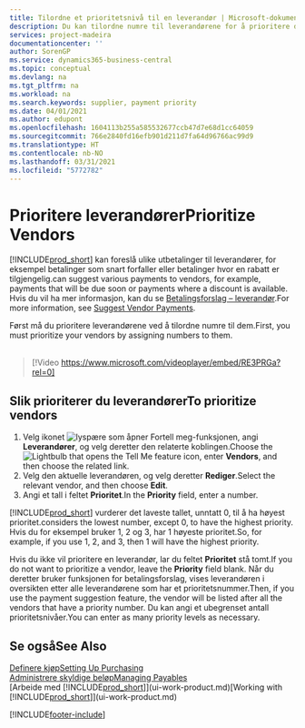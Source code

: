 ```yaml
---
title: Tilordne et prioritetsnivå til en leverandør | Microsoft-dokumentasjon
description: Du kan tilordne numre til leverandørene for å prioritere dem og forenkle betalingsforslag i Business Central.
services: project-madeira
documentationcenter: ''
author: SorenGP
ms.service: dynamics365-business-central
ms.topic: conceptual
ms.devlang: na
ms.tgt_pltfrm: na
ms.workload: na
ms.search.keywords: supplier, payment priority
ms.date: 04/01/2021
ms.author: edupont
ms.openlocfilehash: 1604113b255a585532677ccb47d7e68d1cc64059
ms.sourcegitcommit: 766e2840fd16efb901d211d7fa64d96766ac99d9
ms.translationtype: HT
ms.contentlocale: nb-NO
ms.lasthandoff: 03/31/2021
ms.locfileid: "5772782"
---
```

# <a name="prioritize-vendors"></a><span data-ttu-id="b4935-103">Prioritere leverandører</span><span class="sxs-lookup"><span data-stu-id="b4935-103">Prioritize Vendors</span></span>
[!INCLUDE[prod_short](includes/prod_short.md)] <span data-ttu-id="b4935-104">kan foreslå ulike utbetalinger til leverandører, for eksempel betalinger som snart forfaller eller betalinger hvor en rabatt er tilgjengelig.</span><span class="sxs-lookup"><span data-stu-id="b4935-104">can suggest various payments to vendors, for example, payments that will be due soon or payments where a discount is available.</span></span> <span data-ttu-id="b4935-105">Hvis du vil ha mer informasjon, kan du se [Betalingsforslag – leverandør](payables-how-suggest-vendor-payments.md).</span><span class="sxs-lookup"><span data-stu-id="b4935-105">For more information, see [Suggest Vendor Payments](payables-how-suggest-vendor-payments.md).</span></span>

<span data-ttu-id="b4935-106">Først må du prioritere leverandørene ved å tilordne numre til dem.</span><span class="sxs-lookup"><span data-stu-id="b4935-106">First, you must prioritize your vendors by assigning numbers to them.</span></span>
<br><br>
> [!Video https://www.microsoft.com/videoplayer/embed/RE3PRGa?rel=0]

## <a name="to-prioritize-vendors"></a><span data-ttu-id="b4935-107">Slik prioriterer du leverandører</span><span class="sxs-lookup"><span data-stu-id="b4935-107">To prioritize vendors</span></span>
1. <span data-ttu-id="b4935-108">Velg ikonet ![lyspære som åpner Fortell meg-funksjonen](media/ui-search/search_small.png "Fortell hva du vil gjøre"), angi **Leverandører**, og velg deretter den relaterte koblingen.</span><span class="sxs-lookup"><span data-stu-id="b4935-108">Choose the ![Lightbulb that opens the Tell Me feature](media/ui-search/search_small.png "Tell me what you want to do") icon, enter **Vendors**, and then choose the related link.</span></span>
2. <span data-ttu-id="b4935-109">Velg den aktuelle leverandøren, og velg deretter **Rediger**.</span><span class="sxs-lookup"><span data-stu-id="b4935-109">Select the relevant vendor, and then choose **Edit**.</span></span>
3. <span data-ttu-id="b4935-110">Angi et tall i feltet **Prioritet**.</span><span class="sxs-lookup"><span data-stu-id="b4935-110">In the **Priority** field, enter a number.</span></span>

[!INCLUDE[prod_short](includes/prod_short.md)] <span data-ttu-id="b4935-111">vurderer det laveste tallet, unntatt 0, til å ha høyest prioritet.</span><span class="sxs-lookup"><span data-stu-id="b4935-111">considers the lowest number, except 0, to have the highest priority.</span></span> <span data-ttu-id="b4935-112">Hvis du for eksempel bruker 1, 2 og 3, har 1 høyeste prioritet.</span><span class="sxs-lookup"><span data-stu-id="b4935-112">So, for example, if you use 1, 2, and 3, then 1 will have the highest priority.</span></span>

<span data-ttu-id="b4935-113">Hvis du ikke vil prioritere en leverandør, lar du feltet **Prioritet** stå tomt.</span><span class="sxs-lookup"><span data-stu-id="b4935-113">If you do not want to prioritize a vendor, leave the **Priority** field blank.</span></span> <span data-ttu-id="b4935-114">Når du deretter bruker funksjonen for betalingsforslag, vises leverandøren i oversikten etter alle leverandørene som har et prioritetsnummer.</span><span class="sxs-lookup"><span data-stu-id="b4935-114">Then, if you use the payment suggestion feature, the vendor will be listed after all the vendors that have a priority number.</span></span> <span data-ttu-id="b4935-115">Du kan angi et ubegrenset antall prioritetsnivåer.</span><span class="sxs-lookup"><span data-stu-id="b4935-115">You can enter as many priority levels as necessary.</span></span>

## <a name="see-also"></a><span data-ttu-id="b4935-116">Se også</span><span class="sxs-lookup"><span data-stu-id="b4935-116">See Also</span></span>
[<span data-ttu-id="b4935-117">Definere kjøp</span><span class="sxs-lookup"><span data-stu-id="b4935-117">Setting Up Purchasing</span></span>](purchasing-setup-purchasing.md)  
[<span data-ttu-id="b4935-118">Administrere skyldige beløp</span><span class="sxs-lookup"><span data-stu-id="b4935-118">Managing Payables</span></span>](payables-manage-payables.md)  
<span data-ttu-id="b4935-119">[Arbeide med [!INCLUDE[prod_short](includes/prod_short.md)]](ui-work-product.md)</span><span class="sxs-lookup"><span data-stu-id="b4935-119">[Working with [!INCLUDE[prod_short](includes/prod_short.md)]](ui-work-product.md)</span></span>


[!INCLUDE[footer-include](includes/footer-banner.md)]